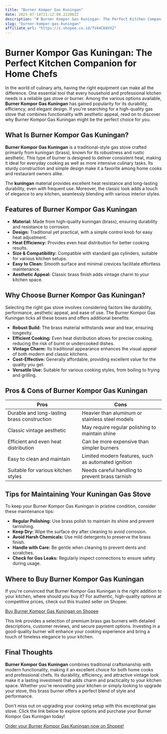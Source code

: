 ```yaml
---
title: "Burner Kompor Gas Kuningan"
date: 2025-07-14T21:12:04.222082Z
description: "# Burner Kompor Gas Kuningan: The Perfect Kitchen Companion for Home Chefs..."
slug: "burner-kompor-gas-kuningan"
affiliate_url: "https://s.shopee.co.id/7V44C68VX2"
---
```

# Burner Kompor Gas Kuningan: The Perfect Kitchen Companion for Home Chefs

In the world of culinary arts, having the right equipment can make all the difference. One essential tool that every household and professional kitchen needs is a reliable gas stove or burner. Among the various options available, **Burner Kompor Gas Kuningan** has gained popularity for its durability, efficiency, and elegant design. If you're searching for a high-quality gas stove that combines functionality with aesthetic appeal, read on to discover why Burner Kompor Gas Kuningan might be the perfect choice for you.

## What Is Burner Kompor Gas Kuningan?

**Burner Kompor Gas Kuningan** is a traditional-style gas stove crafted primarily from kuningan (brass), known for its robustness and rustic aesthetic. This type of burner is designed to deliver consistent heat, making it ideal for everyday cooking as well as more intensive culinary tasks. Its sturdy construction and simple design make it a favorite among home cooks and restaurant owners alike.

The **kuningan** material provides excellent heat resistance and long-lasting durability, even with frequent use. Moreover, the classic look adds a touch of elegance to any kitchen, seamlessly blending with various interior styles.

## Features of Burner Kompor Gas Kuningan

- **Material:** Made from high-quality kuningan (brass), ensuring durability and resistance to corrosion.
- **Design:** Traditional yet practical, with a simple control knob for easy heat adjustment.
- **Heat Efficiency:** Provides even heat distribution for better cooking results.
- **Size & Compatibility:** Compatible with standard gas cylinders, suitable for various kitchen setups.
- **Easy to Clean:** Smooth surface and minimal crevices facilitate effortless maintenance.
- **Aesthetic Appeal:** Classic brass finish adds vintage charm to your kitchen space.

## Why Choose Burner Kompor Gas Kuningan?

Selecting the right gas stove involves considering factors like durability, performance, aesthetic appeal, and ease of use. The Burner Kompor Gas Kuningan ticks all these boxes and offers additional benefits:

- **Robust Build:** The brass material withstands wear and tear, ensuring longevity.
- **Efficient Cooking:** Even heat distribution allows for precise cooking, reducing the risk of burnt or undercooked dishes.
- **Vintage Charm:** Its traditional appearance enhances the visual appeal of both modern and classic kitchens.
- **Cost-Effective:** Generally affordable, providing excellent value for the quality you get.
- **Versatile Use:** Suitable for various cooking styles, from boiling to frying and grilling.

## Pros & Cons of Burner Kompor Gas Kuningan

| Pros                                           | Cons                                              |
|------------------------------------------------|---------------------------------------------------|
| Durable and long-lasting brass construction  | Heavier than aluminum or stainless steel models |
| Classic vintage aesthetic                     | May require regular polishing to maintain shine |
| Efficient and even heat distribution          | Can be more expensive than simpler burners      |
| Easy to clean and maintain                     | Limited modern features, such as automated ignition |
| Suitable for various kitchen styles           | Needs careful handling to prevent brass tarnish|

## Tips for Maintaining Your Kuningan Gas Stove

To keep your Burner Kompor Gas Kuningan in pristine condition, consider these maintenance tips:

- **Regular Polishing:** Use brass polish to maintain its shine and prevent tarnishing.
- **Keep Dry:** Wipe the surface dry after cleaning to avoid corrosion.
- **Avoid Harsh Chemicals:** Use mild detergents to preserve the brass finish.
- **Handle with Care:** Be gentle when cleaning to prevent dents and scratches.
- **Check for Gas Leaks:** Regularly inspect connections to ensure safety during usage.

## Where to Buy Burner Kompor Gas Kuningan

If you're convinced that Burner Kompor Gas Kuningan is the right addition to your kitchen, where should you buy it? For authentic, high-quality options at competitive prices, check out this trusted seller on Shopee:

[Buy Burner Kompor Gas Kuningan on Shopee](https://s.shopee.co.id/7V44C68VX2)

This link provides a selection of premium brass gas burners with detailed descriptions, customer reviews, and secure payment options. Investing in a good-quality burner will enhance your cooking experience and bring a touch of timeless elegance to your kitchen.

## Final Thoughts

**Burner Kompor Gas Kuningan** combines traditional craftsmanship with modern functionality, making it an excellent choice for both home cooks and professional chefs. Its durability, efficiency, and attractive vintage look make it a lasting investment that adds charm and practicality to your kitchen space. Whether you're renovating your kitchen or simply looking to upgrade your stove, this brass burner offers a perfect blend of style and performance.

Don't miss out on upgrading your cooking setup with this exceptional gas stove. Click the link below to explore options and purchase your Burner Kompor Gas Kuningan today!

[Order your Burner Kompor Gas Kuningan now on Shopee!](https://s.shopee.co.id/7V44C68VX2)